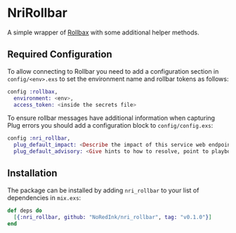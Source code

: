 # NriRollbar

A simple wrapper of [Rollbax](https://github.com/elixir-addicts/rollbax) with some additional helper methods.

## Required Configuration

To allow connecting to Rollbar you need to add a configuration section in `config/<env>.exs` to set the environment name and rollbar tokens as follows:

```elixir
config :rollbax,
  environment: <env>,
  access_token: <inside the secrets file>
```

To ensure rollbar messages have additional information when capturing Plug errors you should add a configuration block to `config/config.exs`:

```elixir
config :nri_rollbar,
  plug_default_impact: <Describe the impact of this service web endpoints failing>,
  plug_default_advisory: <Give hints to how to resolve, point to playbook>
```

## Installation

The package can be installed
by adding `nri_rollbar` to your list of dependencies in `mix.exs`:

```elixir
def deps do
  [{:nri_rollbar, github: "NoRedInk/nri_rollbar", tag: "v0.1.0"}]
end
```
